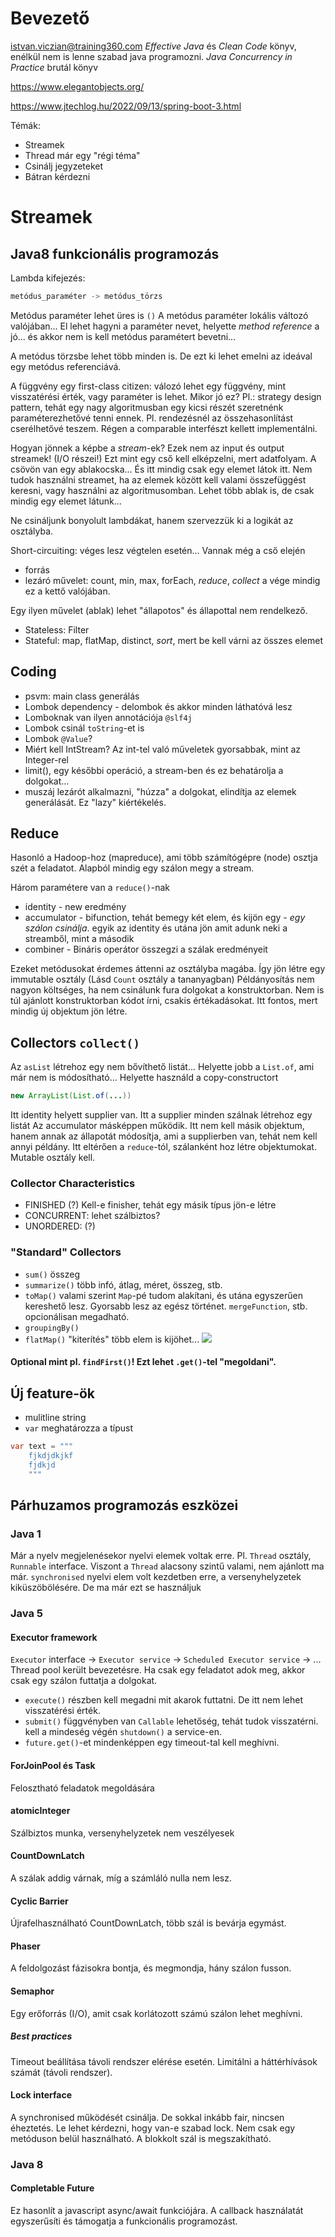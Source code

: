 # Bevezető

istvan.viczian@training360.com
_Effective Java_ és _Clean Code_ könyv, enélkül nem is lenne szabad java programozni.
_Java Concurrency in Practice_ brutál könyv

https://www.elegantobjects.org/

https://www.jtechlog.hu/2022/09/13/spring-boot-3.html

Témák:
* Streamek
* Thread már egy "régi téma"
* Csinálj jegyzeteket
* Bátran kérdezni

# Streamek
## Java8 funkcionális programozás
Lambda kifejezés:

``` java
metódus_paraméter -> metódus_törzs
```
Metódus paraméter lehet üres is `()`
A metódus paraméter lokális változó valójában...
El lehet hagyni a paraméter nevet, helyette _method reference_ a jó... és akkor nem is kell metódus paramétert bevetni...

A metódus törzsbe lehet több minden is. De ezt ki lehet emelni az ideával egy metódus referenciává.

A függvény egy first-class citizen: válozó lehet egy függvény, mint visszatérési érték, vagy paraméter is lehet.
Mikor jó ez? Pl.: strategy design pattern, tehát egy nagy algoritmusban egy kicsi részét szeretnénk paraméterezhetővé tenni ennek. Pl. rendezésnél az összehasonlítást cserélhetővé teszem. Régen a comparable interfészt kellett implementálni.

Hogyan jönnek a képbe a _stream_-ek? Ezek nem az input és output streamek! (I/O részei!)
Ezt mint egy cső kell elképzelni, mert adatfolyam. A csövön van egy ablakocska... És itt mindig csak egy elemet látok itt. Nem tudok használni streamet, ha az elemek között kell valami összefüggést keresni, vagy használni az algoritmusomban. Lehet több ablak is, de csak mindig egy elemet látunk...

Ne csináljunk bonyolult lambdákat, hanem szervezzük ki a logikát az osztályba.

Short-circuiting: véges lesz végtelen esetén...
Vannak még a cső elején
* forrás
* lezáró művelet: count, min, max, forEach, _reduce_, _collect_ a vége mindig ez a kettő valójában.

Egy ilyen művelet (ablak) lehet "állapotos" és állapottal nem rendelkező.

* Stateless: Filter
* Stateful: map, flatMap, distinct, _sort_, mert be kell várni az összes elemet

## Coding
* psvm: main class generálás
* Lombok dependency - delombok és akkor minden láthatóvá lesz
* Lomboknak van ilyen annotációja `@slf4j`
* Lombok csinál `toString`-et is
* Lombok `@Value`?
* Miért kell IntStream? Az int-tel való műveletek gyorsabbak, mint az Integer-rel
* limit(), egy későbbi operáció, a stream-ben és ez behatárolja a dolgokat...
* muszáj lezárót alkalmazni, "húzza" a dolgokat, elindítja az elemek generálását. Ez "lazy" kiértékelés.

## Reduce
Hasonló a Hadoop-hoz (mapreduce), ami több számítógépre (node) osztja szét a feladatot.
Alapból mindig egy szálon megy a stream.

Három paramétere van a `reduce()`-nak
* identity - new eredmény
* accumulator - bifunction, tehát bemegy két elem, és kijön egy - _egy szálon csinálja_. egyik az identity és utána jön amit adunk neki a streamből, mint a második
* combiner - Bináris operátor összegzi a szálak eredményeit

Ezeket metódusokat érdemes áttenni az osztályba magába.
Így jön létre egy immutable osztály (Lásd `Count` osztály a tananyagban)
Példányosítás nem nagyon költséges, ha nem csinálunk fura dolgokat a konstruktorban. Nem is túl ajánlott konstruktorban kódot írni, csakis értékadásokat. Itt fontos, mert mindig új objektum jön létre.


## Collectors `collect()`

Az `asList` létrehoz egy nem bővíthető listát... Helyette jobb a `List.of`, ami már nem is módosítható...
Helyette használd a copy-constructort
```java
new ArrayList(List.of(...))
```
Itt identity helyett supplier van. Itt a supplier minden szálnak létrehoz egy listát
Az accumulator másképpen működik.
Itt nem kell másik objektum, hanem annak az állapotát módosítja, ami a supplierben van, tehát nem kell annyi példány.
Itt eltérően a `reduce`-tól, szálanként hoz létre objektumokat.
Mutable osztály kell.
### Collector Characteristics
* FINISHED (?) Kell-e finisher, tehát egy másik típus jön-e létre
* CONCURRENT: lehet szálbiztos?
* UNORDERED: (?)
### "Standard" Collectors
* `sum()` összeg
* `summarize()` több infó, átlag, méret, összeg, stb.
* `toMap()` valami szerint `Map`-pé tudom alakítani, és utána egyszerűen kereshető lesz. Gyorsabb lesz az egész történet. `mergeFunction`, stb. opcionálisan megadható.
* `groupingBy()`
* `flatMap()` "kiterítés" több elem is kijöhet...
![](https://1.bp.blogspot.com/-RJseuNzmm7I/Vtb3pH7iPkI/AAAAAAAAE-s/ZJSxR4EnlSI/s1600/Java%2B8%2BflatMap%2Bexample%2B.jpg)

#### Optional mint pl. `findFirst()`! Ezt lehet `.get()`-tel "megoldani".

## Új feature-ök

* mulitline string
* `var` meghatározza a típust
```java 
var text = """
    fjkdjdkjkf
    fjdkjd
    """
```

## Párhuzamos programozás eszközei
### Java 1
Már a nyelv megjelenésekor nyelvi elemek voltak erre. Pl. `Thread` osztály, `Runnable` interface. Viszont a `Thread` alacsony szintű valami, nem ajánlott ma már. `synchronised` nyelvi elem volt kezdetben erre, a versenyhelyzetek kiküszöbölésére. De ma már ezt se használjuk
### Java 5
#### Executor framework 
 `Executor` interface ->  `Executor service` -> `Scheduled Executor service` -> ...
 Thread pool került bevezetésre.
 Ha csak egy feladatot adok meg, akkor csak egy szálon futtatja a dolgokat.
 *  `execute()` részben kell megadni mit akarok futtatni. De itt nem lehet visszatérési érték.
* `submit()` függvényben van `Callable` lehetőség, tehát tudok visszatérni.
 kell a mindeség végén `shutdown()` a service-en.
 * `future.get()`-et mindenképpen egy timeout-tal kell meghívni.
 #### ForJoinPool és Task
 Felosztható feladatok megoldására
 #### atomicInteger
 Szálbiztos munka, versenyhelyzetek nem veszélyesek
 #### CountDownLatch
 A szálak addig várnak, míg a számláló nulla nem lesz.
 #### Cyclic Barrier
 Újrafelhasználható CountDownLatch, több szál is bevárja egymást.
 #### Phaser
 A feldolgozást fázisokra bontja, és megmondja, hány szálon fusson.
 #### Semaphor
 Egy erőforrás (I/O), amit csak korlátozott számú szálon lehet meghívni.
 ##### Best practices
 Timeout beállítása távoli rendszer elérése esetén.
 Limitálni a háttérhívások számát (távoli rendszer).
#### Lock interface
A synchronised működését csinálja.
De sokkal inkább fair, nincsen éheztetés. Le lehet kérdezni, hogy van-e szabad lock. Nem csak egy metóduson belül használható. A blokkolt szál is megszakítható.
### Java 8
#### Completable Future
Ez hasonlít a javascript async/await funkciójára. A callback használatát egyszerűsíti és támogatja a funkcionális programozást.
